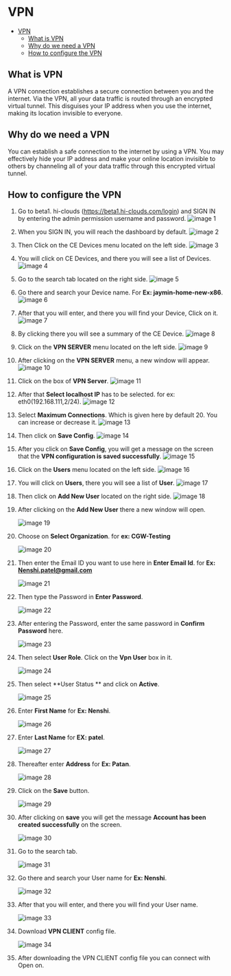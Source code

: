 # VPN
<!-- TOC -->

- [VPN](#vpn)
    - [What is VPN](#what-is-vpn)
    - [Why do we need a VPN](#why-do-we-need-a-vpn)
    - [How to configure the VPN](#how-to-configure-the-vpn)

<!-- /TOC -->

## What is VPN
A VPN connection establishes a secure connection between you and the internet. Via the VPN, all your data traffic is routed through an encrypted virtual tunnel. This disguises your IP address when you use the internet, making its location invisible to everyone.

## Why do we need a VPN
You can establish a safe connection to the internet by using a VPN. You may effectively hide your IP address and make your online location invisible to others by channeling all of your data traffic through this encrypted virtual tunnel.

## How to configure the VPN
1. Go to beta1. hi-clouds (https://beta1.hi-clouds.com/login) and SIGN IN by entering the admin permission username and password.
   ![image 1](https://github.com/Nancypatel1103/ComplianceClient/assets/153616269/c4695a68-a219-4d11-b945-bf048dbd4248)

2. When you SIGN IN, you will reach the dashboard by default.
   ![image 2](https://github.com/Nancypatel1103/ComplianceClient/assets/153616269/f1023f7f-e2e0-425c-8fb2-7f34c2d6d354)

3. Then Click on the CE Devices menu located on the left side.
   ![image 3](https://github.com/Nancypatel1103/ComplianceClient/assets/153616269/a43e2bc5-9f8a-4cc5-8bcf-8c834a295cea)

4. You will click on CE Devices, and there you will see a list of Devices.
   ![image 4](https://github.com/Nancypatel1103/ComplianceClient/assets/153616269/3d0b932e-7f68-4c14-badc-4c29204d3c50)

5. Go to the search tab located on the right side.
   ![image 5](https://github.com/Nancypatel1103/ComplianceClient/assets/153616269/3a9d22df-724d-4b1f-aa1d-4068ae048979)

6. Go there and search your Device name. For **Ex: jaymin-home-new-x86**.
   ![image 6](https://github.com/Nancypatel1103/ComplianceClient/assets/153616269/ebd4a68b-21d6-4f82-9b6d-82c564adeaed)

7. After that you will enter, and there you will find your Device, Click on it.
   ![image 7](https://github.com/Nancypatel1103/ComplianceClient/assets/153616269/287c649f-5f0a-49c8-ba25-32fbe21e340e)

8. By clicking there you will see a summary of the CE Device.
   ![image 8](https://github.com/Nancypatel1103/ComplianceClient/assets/153616269/3a554ee8-f1d5-4f76-b7b3-63b68065bfd9)

9. Click on the **VPN SERVER** menu located on the left side.
    ![image 9](https://github.com/Nancypatel1103/ComplianceClient/assets/153616269/5702af0f-0d10-4677-9b38-3b43aa235c24)

10. After clicking on the **VPN SERVER** menu, a new window will appear.
    ![image 10](https://github.com/Nancypatel1103/ComplianceClient/assets/153616269/93d6801e-5448-49ab-af05-b4cecdf45cc2)

11. Click on the box of **VPN Server**.
    ![image 11](https://github.com/Nancypatel1103/ComplianceClient/assets/153616269/163ca9b9-f624-4a47-92bf-4807550723ca)

12. After that **Select localhost IP** has to be selected. for ex: eth0(192.168.111,2/24).
    ![image 12](https://github.com/Nancypatel1103/ComplianceClient/assets/153616269/d63cd022-f21c-4e7b-96a7-5570d4102380)

13. Select **Maximum Connections**. Which is given here by default 20. You can increase or decrease it.
    ![image 13](https://github.com/Nancypatel1103/ComplianceClient/assets/153616269/6bc03ca7-3c16-49fe-8610-d943605c4942)

14. Then click on **Save Config**.
    ![image 14](https://github.com/Nancypatel1103/ComplianceClient/assets/153616269/bffb87b0-2b24-4ea8-9e38-e8017b2b4da8)

15. After you click on **Save Config**, you will get a message on the screen that the **VPN configuration is saved successfully**.
    ![image 15](https://github.com/Nancypatel1103/ComplianceClient/assets/153616269/7c3ff548-0cbf-4124-ac63-1298933e995c)

16. Click on the **Users** menu located on the left side.
    ![image 16](https://github.com/Nancypatel1103/ComplianceClient/assets/153616269/262b361d-60f1-4302-afd9-0ff83f9c15a9)

17. You will click on **Users**, there you will see a list of **User**.
    ![image 17](https://github.com/Nancypatel1103/ComplianceClient/assets/153616269/326b9f4f-4ef4-4539-b241-ec6173da4f37)

18. Then click on **Add New User** located on the right side.
    ![image 18](https://github.com/Nancypatel1103/ComplianceClient/assets/153616269/5bab8270-dc7a-463c-95e9-e87a8da26514)

19. After clicking on the **Add New User** there a new window will open.

     ![image 19](https://github.com/Nancypatel1103/ComplianceClient/assets/153616269/31b32b34-6ce1-4a23-8692-597eb108bb7e)

20. Choose on **Select Organization**. for **ex: CGW-Testing**    

    ![image 20](https://github.com/Nancypatel1103/ComplianceClient/assets/153616269/2d6ac118-7e49-4fb5-944d-b69964dbe956)

21. Then enter the Email ID you want to use here in **Enter Email Id**. for **Ex: Nenshi.patel@gmail.com**

    ![image 21](https://github.com/Nancypatel1103/ComplianceClient/assets/153616269/81de92ed-3d7e-420d-8523-31c0f5e13f43)

22. Then type the Password  in **Enter Password**.

    ![image 22](https://github.com/Nancypatel1103/ComplianceClient/assets/153616269/90ab1f9a-6701-4119-9e34-ca2751c755f3)

23. After entering the Password, enter the same password in **Confirm Password** here.

    ![image 23](https://github.com/Nancypatel1103/ComplianceClient/assets/153616269/3f5a0742-1d63-466b-8634-83319c8b850e)

24. Then select **User Role**. Click on the **Vpn User** box in it.

     ![image 24](https://github.com/Nancypatel1103/ComplianceClient/assets/153616269/f4bf14c2-214e-4e5e-88c8-7283ad9f5e84)

25. Then select **User Status ** and click on **Active**.

    ![image 25](https://github.com/Nancypatel1103/ComplianceClient/assets/153616269/5d35ae5b-26cf-4baa-a3f2-5284a32def65)

26. Enter **First Name** for **Ex: Nenshi**.

    ![image 26](https://github.com/Nancypatel1103/ComplianceClient/assets/153616269/1c2060fe-9ef9-489b-a4d0-ebc6e87e069a)

27. Enter **Last Name** for **EX: patel**.

    ![image 27](https://github.com/Nancypatel1103/ComplianceClient/assets/153616269/3aec6246-7f0b-4df2-92ff-996c25b85602)

28. Thereafter enter **Address** for **Ex: Patan**.

    ![image 28](https://github.com/Nancypatel1103/ComplianceClient/assets/153616269/e77e532c-83bf-40d4-8dc0-70f0c24f42ba)

29. Click on the **Save** button.

    ![image 29](https://github.com/Nancypatel1103/ComplianceClient/assets/153616269/dd4f6549-3f55-4e6f-a0f2-d5a417a0e889)

30. After clicking on **save** you will get the message **Account has been created successfully** on the screen.

    ![image 30](https://github.com/Nancypatel1103/ComplianceClient/assets/153616269/83d02df5-fe64-4d59-986b-3288d784eba5)

31. Go to the search tab.

    ![image 31](https://github.com/Nancypatel1103/ComplianceClient/assets/153616269/c321ff86-bfc6-4d93-a87e-e5afe9a47b3a)

32. Go there and search your User name for **Ex: Nenshi**.

     ![image 32](https://github.com/Nancypatel1103/ComplianceClient/assets/153616269/e70060aa-2e9b-4c79-b2a4-d05f540bec62)

33. After that you will enter, and there you will find your User name.

    ![image 33](https://github.com/Nancypatel1103/ComplianceClient/assets/153616269/43751f0d-3fb7-4f68-ba24-836cffd045fe)

34. Download **VPN CLIENT** config file.

    ![image 34](https://github.com/Nancypatel1103/ComplianceClient/assets/153616269/8eece187-a1ad-4bc7-bbad-3700964ed0b5)

35. After downloading the VPN CLIENT config file you can connect with Open on.
    
    
    
    

